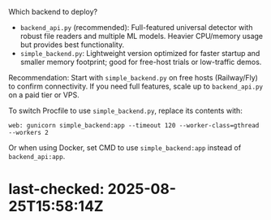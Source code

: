 Which backend to deploy?

- `backend_api.py` (recommended): Full-featured universal detector with robust file readers and multiple ML models. Heavier CPU/memory usage but provides best functionality.
- `simple_backend.py`: Lightweight version optimized for faster startup and smaller memory footprint; good for free-host trials or low-traffic demos.

Recommendation: Start with `simple_backend.py` on free hosts (Railway/Fly) to confirm connectivity. If you need full features, scale up to `backend_api.py` on a paid tier or VPS.

To switch Procfile to use `simple_backend.py`, replace its contents with:

```
web: gunicorn simple_backend:app --timeout 120 --worker-class=gthread --workers 2
```

Or when using Docker, set CMD to use `simple_backend:app` instead of `backend_api:app`.


# last-checked: 2025-08-25T15:58:14Z
